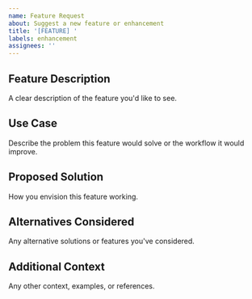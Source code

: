 ```yaml
---
name: Feature Request
about: Suggest a new feature or enhancement
title: '[FEATURE] '
labels: enhancement
assignees: ''
---
```


## Feature Description

A clear description of the feature you'd like to see.

## Use Case

Describe the problem this feature would solve or the workflow it would improve.

## Proposed Solution

How you envision this feature working.

## Alternatives Considered

Any alternative solutions or features you've considered.

## Additional Context

Any other context, examples, or references.